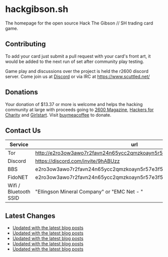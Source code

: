 # hackgibson.sh
The homepage for the open source Hack The Gibson // SH trading card game.


## Contributing

To add your card just submit a pull request with your card's front art, it would be added to the next run of set after community play testing.

Game play and discussions over the project is held the r2600 discord server. Come join us at [Discord](https://discord.com/invite/9hABUzz) or via IRC at https://www.scuttled.net/


## Donations

Your donation of $13.37 or more is welcome and helps the hacking community at large with proceeds going to [2600 Magazine](https://2600.com/), [Hackers for Charity](https://hackersforcharity.org) and [Girlstart](https://girlstart.org).  Visit [buymeacoffee](https://www.buymeacoffee.com/hackgibson.sh) to donate.


## Contact Us

Service | url
-|-
Tor | http://e2ro3ow3awo7r2favn24n65ycc2qmzkoayn5r57e3f56nvjwdcgg32ad.onion
Discord | https://discord.com/invite/9hABUzz
BBS | e2ro3ow3awo7r2favn24n65ycc2qmzkoayn5r57e3f56nvjwdcgg32ad.onion:23
FidoNET | e2ro3ow3awo7r2favn24n65ycc2qmzkoayn5r57e3f56nvjwdcgg32ad.onion:24554
Wifi / Bluetooth SSID | "Ellingson Mineral Company" or "EMC Net - <fidonet address>"

## Latest Changes
<!-- BLOG-POST-LIST:START -->
- [Updated with the latest blog posts](https://github.com/DFW2600/hackgibson.sh/commit/48e8f9f6462f13e995a3d0a3f977f6831ffb5e83)
- [Updated with the latest blog posts](https://github.com/DFW2600/hackgibson.sh/commit/389578b46267c35e28f289e7dbf7d1944879235a)
- [Updated with the latest blog posts](https://github.com/DFW2600/hackgibson.sh/commit/c6d8a466452466600b3401ad3126f5ef1284d25b)
- [Updated with the latest blog posts](https://github.com/DFW2600/hackgibson.sh/commit/f247eb90f9dd2ad936fe71508cdd85fe58bd758a)
- [Updated with the latest blog posts](https://github.com/DFW2600/hackgibson.sh/commit/118419c1a39ca2734d28055a843ef70075e4e72f)
<!-- BLOG-POST-LIST:END -->
